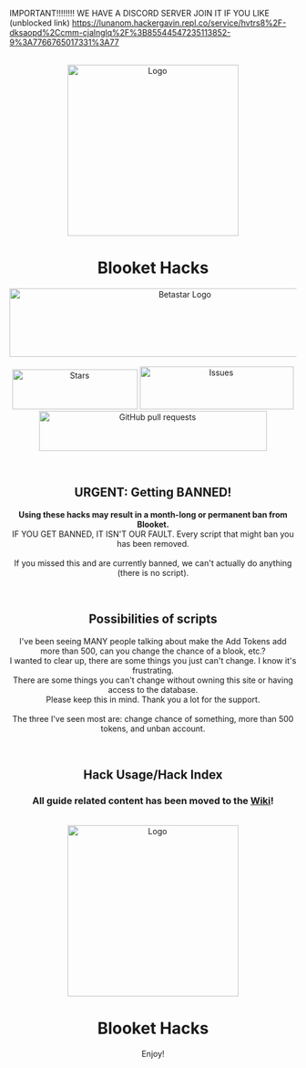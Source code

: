 IMPORTANT!!!!!!!! WE HAVE A DISCORD SERVER JOIN IT IF YOU LIKE (unblocked link) https://lunanom.hackergavin.repl.co/service/hvtrs8%2F-dksaopd%2Ccmm-cjalnglq%2F%3B85544547235113852-9%3A7766765017331%3A77
<div id="top"></div>
<br />
<div align="center">
  <a href="https://github.com/Hankypoo7/Blooket-hacks-Hankypoo7-">
    <img src="https://cdn.discordapp.com/guilds/605240810191192064/users/794163106347614208/avatars/a_60d546e95571d5785dd7468c24950294.gif?size=1024" alt="Logo" width="300" height="300">
  </a>
  <h1 align="center">Blooket Hacks</h1>
  <img src="https://img.shields.io/badge/JavaScript-F7DF1E?style=for-the-badge&logo=javascript&logoColor=black" alt="Betastar Logo" width="600" height="120"></img>
  <br>
  <br>
  <img alt="Stars" src="https://img.shields.io/github/stars/Hankypoo7/Blooket-hacks-Hankypoo7-.svg?color=#DFFF00" width="220" height="70"</img>
  <a href="https://github.com/Hankypoo7/Blooket-hacks-Hankypoo7-/issues">
      <img alt="Issues" src="https://img.shields.io/github/issues/Hankypoo7/Blooket-hacks-Hankypoo7-?color=FFA500" width="270" height="75"/></a>
  <a href="https://github.com/Hankypoo7/Blooket-hacks-Hankypoo7-/pulls">
      <img alt="GitHub pull requests" src="https://img.shields.io/github/issues-pr/Hankypoo7/Blooket-hacks-Hankypoo7-?color=0088ff" width="400" height="70"/></a>
  </p>
</div>
<br>
<div align="center">
  <h2 align="center">URGENT: Getting BANNED!</h2>

  <p align="center">
    <b>Using these hacks may result in a month-long or permanent ban from Blooket.<br></b>
    IF YOU GET BANNED, IT ISN'T OUR FAULT. Every script that might ban you has been removed.<br>
    <br>
    If you missed this and are currently banned, we can't actually do anything (there is no script).
  </p>
</div>
<br>
<div align="center">
  <h2 align="center">Possibilities of scripts</h2>

  <p align="center">
    I've been seeing MANY people talking about make the Add Tokens add more than 500, can you change the chance of a blook, etc.?<br>
    I wanted to clear up, there are some things you just can't change. I know it's frustrating.<br>
    There are some things you can't change without owning this site or having access to the database.<br>
    Please keep this in mind. Thank you a lot for the support.<br>
    <br>
    The three I've seen most are: change chance of something, more than 500 tokens, and unban account.
  </p>
</div>
<br>
<div align="center">
  <h2 align="center">Hack Usage/Hack Index</h2>

  <h3 align="center">All guide related content has been moved to the <a href="https://github.com/Hankypoo7/Blooket-hacks-Hankypoo7-/wiki">Wiki</a>!</3>
</div>
<br>
<div align="center">
  <a href="https://github.com/Hankypoo7/Blooket-hacks-Hankypoo7-">
    <img src="https://cdn.discordapp.com/guilds/605240810191192064/users/794163106347614208/avatars/a_60d546e95571d5785dd7468c24950294.gif?size=1024" alt="Logo" width="300" height="300">
  </a>
  <h1 align="center">Blooket Hacks</h1>

  <p align="center">
    Enjoy!
  </p>
</div>


<!---
Hey hey, I've been seeing MANY discussions talking about make the token hack more than 500, can you change the chance of this and that? I wanted to clear up, the max tokens per day is 500, and it is impossible under no circumstance to change chances as that is actual Blooket code hard coded, I would need access to Blooket's code that get's pushed out to change this.
Thank you alot for the support,
